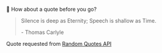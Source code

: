 📣 How about a quote before you go?

> Silence is deep as Eternity; Speech is shallow as Time.
>
> <p>- Thomas Carlyle</p>

Quote requested from [Random Quotes API](https://github.com/lukePeavey/quotable)
